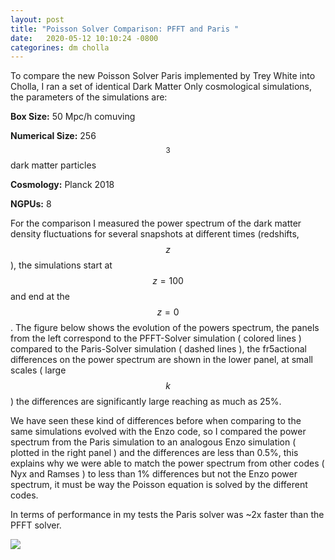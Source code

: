 ```yaml
---
layout: post
title: "Poisson Solver Comparison: PFFT and Paris "
date:   2020-05-12 10:10:24 -0800
categorines: dm cholla
---
```


To compare the new Poisson Solver Paris implemented by Trey White into Cholla, I ran a set of identical Dark Matter Only cosmological simulations, the parameters of the simulations are:

**Box Size:** 50 Mpc/h comuving 

**Numerical Size:** 256$$^3$$ dark matter particles 

**Cosmology:** Planck 2018

**NGPUs:** 8


For the comparison I measured the power spectrum of the dark matter density fluctuations for several snapshots at different times (redshifts, $$z$$), the simulations start at $$z=100$$ and end at the $$z=0$$. The figure below shows the evolution of the powers spectrum, the panels from the left correspond to the PFFT-Solver simulation ( colored lines ) compared to the Paris-Solver simulation ( dashed lines ), the fr5actional differences on the power spectrum are shown in the lower panel,  at small scales ( large $$k$$ ) the differences are significantly large reaching as much as 25%.

We have seen these kind of differences before when comparing to the same simulations evolved with the Enzo code, so I compared the power spectrum from the Paris simulation to an analogous Enzo simulation ( plotted in the right panel ) and the differences are less than 0.5%, this explains why we were able to match the power spectrum from other codes ( Nyx and Ramses ) to less than 1% differences but not the Enzo power spectrum, it must be way the Poisson equation is solved by the different codes.

In terms of performance in my tests the Paris solver was ~2x faster than the PFFT solver. 

<img src="{{ site.url }}assets/images/ps_comparison_pfft_paris.png">

        
